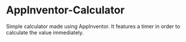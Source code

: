 # AppInventor-Calculator

Simple calculator made using AppInventor.
It features a timer in order to calculate the value immediately.
